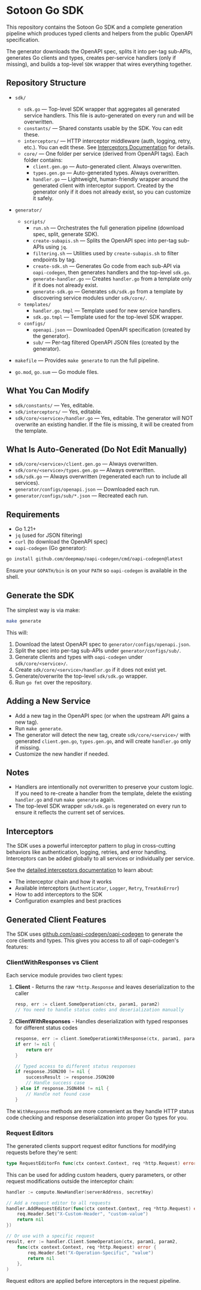 # Sotoon Go SDK

This repository contains the Sotoon Go SDK and a complete generation pipeline which produces typed clients and helpers from the public OpenAPI specification.

The generator downloads the OpenAPI spec, splits it into per-tag sub-APIs, generates Go clients and types, creates per-service handlers (only if missing), and builds a top-level `SDK` wrapper that wires everything together.

## Repository Structure

- `sdk/`
  - `sdk.go` — Top-level SDK wrapper that aggregates all generated service handlers. This file is auto-generated on every run and will be overwritten.
  - `constants/` — Shared constants usable by the SDK. You can edit these.
  - `interceptors/` — HTTP interceptor middleware (auth, logging, retry, etc.). You can edit these. See [Interceptors Documentation](sdk/interceptors/Readme.md) for details.
  - `core/` — One folder per service (derived from OpenAPI tags). Each folder contains:
    - `client.gen.go` — Auto-generated client. Always overwritten.
    - `types.gen.go` — Auto-generated types. Always overwritten.
    - `handler.go` — Lightweight, human-friendly wrapper around the generated client with interceptor support. Created by the generator only if it does not already exist, so you can customize it safely.

- `generator/`
  - `scripts/`
    - `run.sh` — Orchestrates the full generation pipeline (download spec, split, generate SDK).
    - `create-subapis.sh` — Splits the OpenAPI spec into per-tag sub-APIs using `jq`.
    - `filtering.sh` — Utilities used by `create-subapis.sh` to filter endpoints by tag.
    - `create-sdk.sh` — Generates Go code from each sub-API via `oapi-codegen`, then generates handlers and the top-level `sdk.go`.
    - `generate-handler.go` — Creates `handler.go` from a template only if it does not already exist.
    - `generate-sdk.go` — Generates `sdk/sdk.go` from a template by discovering service modules under `sdk/core/`.
  - `templates/`
    - `handler.go.tmpl` — Template used for new service handlers.
    - `sdk.go.tmpl` — Template used for the top-level SDK wrapper.
  - `configs/`
    - `openapi.json` — Downloaded OpenAPI specification (created by the generator).
    - `sub/` — Per-tag filtered OpenAPI JSON files (created by the generator).

- `makefile` — Provides `make generate` to run the full pipeline.
- `go.mod`, `go.sum` — Go module files.

## What You Can Modify

- `sdk/constants/` — Yes, editable.
- `sdk/interceptors/` — Yes, editable.
- `sdk/core/<service>/handler.go` — Yes, editable. The generator will NOT overwrite an existing handler. If the file is missing, it will be created from the template.

## What Is Auto-Generated (Do Not Edit Manually)

- `sdk/core/<service>/client.gen.go` — Always overwritten.
- `sdk/core/<service>/types.gen.go` — Always overwritten.
- `sdk/sdk.go` — Always overwritten (regenerated each run to include all services).
- `generator/configs/openapi.json` — Downloaded each run.
- `generator/configs/sub/*.json` — Recreated each run.

## Requirements

- Go 1.21+
- `jq` (used for JSON filtering)
- `curl` (to download the OpenAPI spec)
- `oapi-codegen` (Go generator):

```bash
go install github.com/deepmap/oapi-codegen/cmd/oapi-codegen@latest
```

Ensure your `GOPATH/bin` is on your `PATH` so `oapi-codegen` is available in the shell.

## Generate the SDK

The simplest way is via make:

```bash
make generate
```

This will:

1. Download the latest OpenAPI spec to `generator/configs/openapi.json`.
2. Split the spec into per-tag sub-APIs under `generator/configs/sub/`.
3. Generate clients and types with `oapi-codegen` under `sdk/core/<service>/`.
4. Create `sdk/core/<service>/handler.go` if it does not exist yet.
5. Generate/overwrite the top-level `sdk/sdk.go` wrapper.
6. Run `go fmt` over the repository.

## Adding a New Service

- Add a new tag in the OpenAPI spec (or when the upstream API gains a new tag).
- Run `make generate`.
- The generator will detect the new tag, create `sdk/core/<service>/` with generated `client.gen.go`, `types.gen.go`, and will create `handler.go` only if missing.
- Customize the new handler if needed.

## Notes

- Handlers are intentionally not overwritten to preserve your custom logic. If you need to re-create a handler from the template, delete the existing `handler.go` and run `make generate` again.
- The top-level SDK wrapper `sdk/sdk.go` is regenerated on every run to ensure it reflects the current set of services.

## Interceptors

The SDK uses a powerful interceptor pattern to plug in cross-cutting behaviors like authentication, logging, retries, and error handling. Interceptors can be added globally to all services or individually per service.

See the [detailed interceptors documentation](sdk/interceptors/Readme.md) to learn about:

- The interceptor chain and how it works
- Available interceptors (`Authenticator`, `Logger`, `Retry`, `TreatAsError`)
- How to add interceptors to the SDK
- Configuration examples and best practices

## Generated Client Features

The SDK uses [github.com/oapi-codegen/oapi-codegen](https://github.com/oapi-codegen/oapi-codegen) to generate the core clients and types. This gives you access to all of oapi-codegen's features:

### ClientWithResponses vs Client

Each service module provides two client types:

1. **Client** - Returns the raw `*http.Response` and leaves deserialization to the caller

   ```go
   resp, err := client.SomeOperation(ctx, param1, param2)
   // You need to handle status codes and deserialization manually
   ```

2. **ClientWithResponses** - Handles deserialization with typed responses for different status codes

   ```go
   response, err := client.SomeOperationWithResponse(ctx, param1, param2)
   if err != nil {
       return err
   }
   
   // Typed access to different status responses
   if response.JSON200 != nil {
       successResult := response.JSON200
       // Handle success case
   } else if response.JSON404 != nil {
       // Handle not found case
   }
   ```

The `WithResponse` methods are more convenient as they handle HTTP status code checking and response deserialization into proper Go types for you.

### Request Editors

The generated clients support request editor functions for modifying requests before they're sent:

```go
type RequestEditorFn func(ctx context.Context, req *http.Request) error
```

This can be used for adding custom headers, query parameters, or other request modifications outside the interceptor chain:

```go
handler := compute.NewHandler(serverAddress, secretKey)

// Add a request editor to all requests
handler.AddRequestEditor(func(ctx context.Context, req *http.Request) error {
    req.Header.Set("X-Custom-Header", "custom-value")
    return nil
})

// Or use with a specific request
result, err := handler.Client.SomeOperation(ctx, param1, param2, 
    func(ctx context.Context, req *http.Request) error {
        req.Header.Set("X-Operation-Specific", "value")
        return nil
    },
)
```

Request editors are applied before interceptors in the request pipeline.
